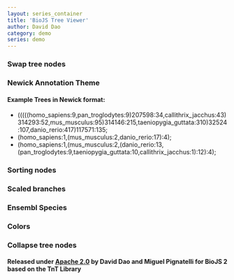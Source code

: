 ```yaml
---
layout: series_container
title: 'BioJS Tree Viewer'
author: David Dao
category: demo
series: demo
---
```

<meta charset="utf-8">

<div id="body">
  <!-- D3.js -->
  <script src="http://d3js.org/d3.v3.min.js"></script>

  <!-- BioJS 2.0 Component -->
  <!-- link rel="stylesheet" href="/biojs-vis-tree/tnt.css" type="text/css" /-->
  <script src="http://daviddao.de/biojs-vis-tree.min.js"></script>

  <!-- Tree.js -->
  <script src="biojs-vis-tree/snippets/swap_nodes/swap_nodes.js"></script>

  <h3>Swap tree nodes</h3>
  <div id="1"></div>

  <script>
    (function() {
    var tree_vis = biojs.vis.tree.tree()
    var theme = tnt_theme_tree_swap_nodes();
    theme(tree_vis, document.getElementById("1"));
    }());
  </script>

  <!-- Tree.js -->
  <script src="biojs-vis-tree/snippets/newick_input/newick_input.js"></script>

  <h3>Newick Annotation Theme</h3>
  <div id="2"></div>

  <script>
    //var options = ["A","B","C","D"];

    //Choose the overall layout ta
    var ta = biojs.vis.tree.tree();
    //var theme = tnt_theme().newick("(((human, chimp), mouse))").buttons(options);

    //Use the theme we just generated!
    var theme = tnt_theme();

    theme(ta,document.getElementById('2'));

  </script>

<p>
  <h4>Example Trees in Newick format: </h4>
  <ul>
  <li>(((((homo_sapiens:9,pan_troglodytes:9)207598:34,callithrix_jacchus:43)314293:52,mus_musculus:95)314146:215,taeniopygia_guttata:310)32524:107,danio_rerio:417)117571:135;
  </li>
  <li>(homo_sapiens:1,(mus_musculus:2,danio_rerio:17):4);
  </li>
  <li>(homo_sapiens:1,(mus_musculus:2,(danio_rerio:13,(pan_troglodytes:9,taeniopygia_guttata:10,callithrix_jacchus:1):12):4);
  </li>
  </ul>

  </p>

  <script src="/biojs-vis-tree/snippets/sort_nodes/sort_nodes.js"></script>

  <h3>Sorting nodes</h3>
  <div id="3"></div>

  <script>
    var tree_vis = biojs.vis.tree.tree();
    var theme = sort_tree_theme();
    theme(tree_vis, document.getElementById("3"));
  </script>

  <script src="/biojs-vis-tree/snippets/scaled_branches/scaled_branches.js"></script>

  <h3>Scaled branches</h3>
  <div id="4"></div>

  <script>
    (function() {
    var tree_vis = biojs.vis.tree.tree()
    var theme = tnt_theme_tree_scaled_branches();
    theme(tree_vis, document.getElementById("4"));
    }());
  </script>

  <script src="/biojs-vis-tree/snippets/ensembl_species/ensembl_species.js"></script>

  <h3>Ensembl Species</h3>
  <div id="5"></div>

  <script>
    (function() {
    var tree_vis = biojs.vis.tree.tree()
    var theme = tnt_theme_tree_ensembl_species();
    theme(tree_vis, document.getElementById("5"));
    }());
  </script>

  <!-- Tree.js -->
  <script src="/biojs-vis-tree/snippets/colors/colors.js"></script>

  <h3>Colors</h3>
  <div id="6"></div>

  <script>
    (function() {
    var tree_vis = biojs.vis.tree.tree()
    var theme = tnt_theme_tree_colors();
    theme(tree_vis, document.getElementById("6"));
    }());
  </script>

  <script src="/biojs-vis-tree/snippets/collapse_nodes/collapse_nodes.js"></script>

  <h3>Collapse tree nodes</h3>
  <div id="7"></div>

  <script>
    (function() {
    var tree_vis = biojs.vis.tree.tree()
    var theme = tnt_theme_tree_collapse_nodes();
    theme(tree_vis, document.getElementById("7"));
    }());
  </script>

<h4>Released under <a href="http://www.opensource.org/licenses/apache2.0.php">Apache 2.0</a> by David Dao and Miguel Pignatelli for BioJS 2 based on the TnT Library</h4>



</div>

